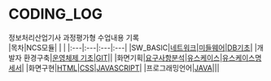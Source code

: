 # CODING_LOG
정보처리산업기사 과정평가형 수업내용 기록 <br>
|목차|NCS모듈| | |
|:---|:---|:---|:---|
|SW_BASIC|[네트워크](./SW_BASIC/네트워크)|[미들웨어](./SW_BASIC/미들웨어)|[DB기초](./SW_BASIC/DB기초)|
|개발자 환경구축|[운영체제 기초](./개발자_환경구축/리눅스)|[GIT](./개발자_환경구축/GIT)||
|화면기획|[요구사항분석](./화면기획/요구사항분석)|[유스케이스](./화면기획/유스케이스)|[유스케이스명세서](./화면기획/유스케이스명세서)|
|화면구현|[HTML](./화면구현/HTML)|[CSS](./화면구현/CSS)|[JAVASCRIPT](./화면구현/JS)|
|프로그래밍언어|[JAVA](./프로그래밍언어/JAVA)|||
